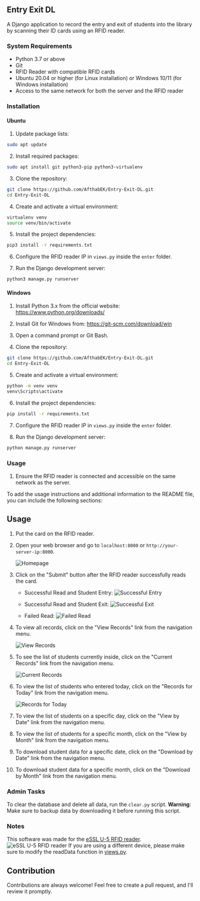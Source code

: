 ## Entry Exit DL

A Django application to record the entry and exit of students into the library by scanning their ID cards using an RFID reader.

### System Requirements

- Python 3.7 or above
- Git
- RFID Reader with compatible RFID cards
- Ubuntu 20.04 or higher (for Linux installation) or Windows 10/11 (for Windows installation)
- Access to the same network for both the server and the RFID reader

### Installation

#### Ubuntu

1. Update package lists:

```bash
sudo apt update
```

2. Install required packages:

```bash
sudo apt install git python3-pip python3-virtualenv
```

3. Clone the repository:

```bash
git clone https://github.com/AfthabEK/Entry-Exit-DL.git
cd Entry-Exit-DL
```

4. Create and activate a virtual environment:

```bash
virtualenv venv
source venv/bin/activate
```

5. Install the project dependencies:

```bash
pip3 install -r requirements.txt
```

6. Configure the RFID reader IP in `views.py` inside the `enter` folder.

7. Run the Django development server:

```bash
python3 manage.py runserver
```

#### Windows

1. Install Python 3.x from the official website: https://www.python.org/downloads/

2. Install Git for Windows from: https://git-scm.com/download/win

3. Open a command prompt or Git Bash.

4. Clone the repository:

```bash
git clone https://github.com/AfthabEK/Entry-Exit-DL.git
cd Entry-Exit-DL
```

5. Create and activate a virtual environment:

```bash
python -m venv venv
venv\Scripts\activate
```

6. Install the project dependencies:

```bash
pip install -r requirements.txt
```

7. Configure the RFID reader IP in `views.py` inside the `enter` folder.

8. Run the Django development server:

```bash
python manage.py runserver
```

### Usage

1. Ensure the RFID reader is connected and accessible on the same network as the server.


To add the usage instructions and additional information to the README file, you can include the following sections:

## Usage

1. Put the card on the RFID reader.

2. Open your web browser and go to `localhost:8000` or `http://your-server-ip:8000`.

   ![Homepage](screenshots/homepage.png)

3. Click on the "Submit" button after the RFID reader successfully reads the card.

   - Successful Read and Student Entry:
   ![Successful Entry](screenshots/entry_success.png)

   - Successful Read and Student Exit:
   ![Successful Exit](screenshots/exit_success.png)

   - Failed Read:
   ![Failed Read](screenshots/failed_read.png)

4. To view all records, click on the "View Records" link from the navigation menu.

   ![View Records](screenshots/view_records.png)

5. To see the list of students currently inside, click on the "Current Records" link from the navigation menu.

   ![Current Records](screenshots/current_records.png)

6. To view the list of students who entered today, click on the "Records for Today" link from the navigation menu.

   ![Records for Today](screenshots/records_today.png)

6. To view the list of students on a specific day, click on the "View by Date" link from the navigation menu.

7. To view the list of students for a specific month, click on the "View by Month" link from the navigation menu.

8. To download student data for a specific date, click on the "Download by Date" link from the navigation menu.

9. To download student data for a specific month, click on the "Download by Month" link from the navigation menu.

### Admin Tasks

To clear the database and delete all data, run the `clear.py` script. **Warning**: Make sure to backup data by downloading it before running this script.

### Notes
This software was made for the [eSSL U-5 RFID reader](https://www.esslsecurity.com/rfidreaders/u-5).
![eSSL U-5 RFID reader](screenshots/essl-u5.jpg)
 If you are using a different device, please make sure to modify the readData
function in [views.py](/enter/views.py).

## Contribution
Contributions are always welcome! Feel free to create a pull request, and I'll review it promptly.
